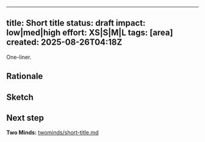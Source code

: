 <!-- status: stub; target: 150+ words -->
<!-- status: stub; target: 150+ words -->
<!-- status: stub; target: 150+ words -->
<!-- status: stub; target: 150+ words -->
<!-- status: stub; target: 150+ words -->
<!-- status: stub; target: 150+ words -->
---
title: Short title
status: draft
impact: low|med|high
effort: XS|S|M|L
tags: [area]
created: 2025-08-26T04:18Z
---

One-liner.

## Rationale
## Sketch
## Next step
**Two Minds:** [twominds/short-title.md](twominds/short-title.md)







